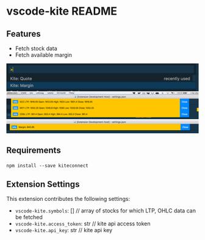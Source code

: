 # vscode-kite README

## Features

* Fetch stock data
* Fetch available margin

![Commands](images/commands.png "Available Commands")
![OHLC](images/ohlc.png "Quote data for the instrument")
![Commands](images/margin.png "Margin available")

## Requirements

`npm install --save kiteconnect`

## Extension Settings

This extension contributes the following settings:

* `vscode-kite.symbols`: [] // array of stocks for which LTP, OHLC data can be fetched
* `vscode-kite.access_token`: str // kite api access token
* `vscode-kite.api_key`: str // kite api key
